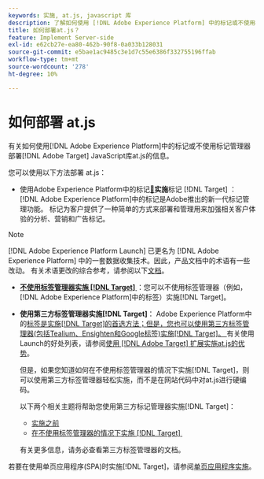 ```yaml
---
keywords: 实施, at.js, javascript 库
description: 了解如何使用 [!DNL Adobe Experience Platform] 中的标记或不使用标记管理器来部署 [!DNL Adobe Target] at.js JavaScript库。
title: 如何部署at.js？
feature: Implement Server-side
exl-id: e62cb27e-ea80-462b-90f8-0a033b128031
source-git-commit: e5bae1ac9485c3e1d7c55e6386f332755196ffab
workflow-type: tm+mt
source-wordcount: '278'
ht-degree: 10%

---
```


# 如何部署 at.js

有关如何使用[!DNL Adobe Experience Platform]中的标记或不使用标记管理器部署[!DNL Adobe Target] JavaScript库at.js的信息。

您可以使用以下方法部署 at.js：

* 使用Adobe Experience Platform中的标记&#x200B;[&#128279;](/help/dev/implement/client-side/atjs/how-to-deployatjs/implement-target-using-adobe-launch.md)**实施**&#x200B;标记 [!DNL Target] ： [!DNL Adobe Experience Platform]中的标记是Adobe推出的新一代标记管理功能。 标记为客户提供了一种简单的方式来部署和管理用来加强相关客户体验的分析、营销和广告标记。

>[!NOTE]
>
> [!DNL Adobe Experience Platform Launch] 已更名为 [!DNL Adobe Experience Platform] 中的一套数据收集技术。因此，产品文档中的术语有一些改动。 有关术语更改的综合参考，请参阅以下[文档](https://experienceleague.adobe.com/docs/experience-platform/tags/term-updates.html?lang=zh-Hans)。

* **[不使用标签管理器实施 [!DNL Target] &#x200B;](/help/dev/implement/client-side/atjs/how-to-deployatjs/implement-target-without-a-tag-manager.md)**：您可以不使用标签管理器（例如，[!DNL Adobe Experience Platform]中的标签）实施[!DNL Target]。
* **使用第三方标签管理器实施[!DNL Target]**： Adobe Experience Platform中的[标签是实施[!DNL Target]的首选方法；但是，您也可以使用第三方标签管理器(包括Tealium、Ensighten和Google标签)实施[!DNL Target]。 &#x200B;](/help/dev/implement/client-side/atjs/how-to-deployatjs/implement-target-using-adobe-launch.md)有关使用Launch的好处列表，请参阅[使用 [!DNL Adobe Target] 扩展实施at.js的优势](/help/dev/implement/client-side/atjs/how-to-deployatjs/implement-target-using-adobe-launch.md#advantages-of-implementing-atjs-using-the-target-extension)。

  但是，如果您知道如何在不使用标签管理器的情况下实施[!DNL Target]，则可以使用第三方标签管理器轻松实施，而不是在网站代码中对at.js进行硬编码。

  以下两个相关主题将帮助您使用第三方标记管理器实施[!DNL Target]：

   * [实施之前](/help/dev/before-implement/prepare-to-implement-target.md)
   * [在不使用标签管理器的情况下实施 [!DNL Target] &#x200B;](/help/dev/implement/client-side/atjs/how-to-deployatjs/implement-target-without-a-tag-manager.md)

  有关更多信息，请务必查看第三方标签管理器的文档。

若要在使用单页应用程序(SPA)时实施[!DNL Target]，请参阅[单页应用程序实施](/help/dev/implement/client-side/atjs/how-to-deployatjs/target-atjs-single-page-application.md)。
